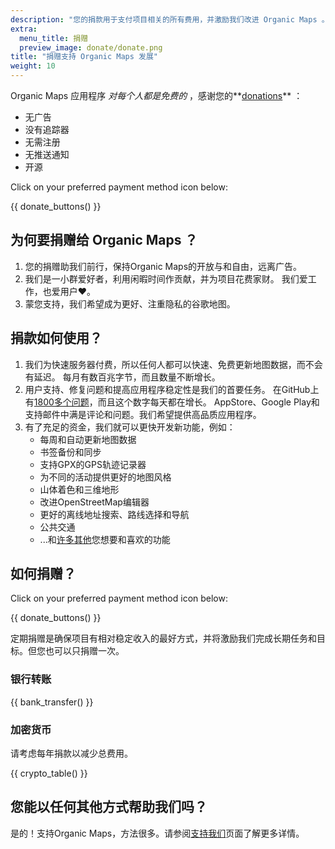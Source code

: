 ```yaml
---
description: "您的捐款用于支付项目相关的所有费用，并激励我们改进 Organic Maps 。"
extra:
  menu_title: 捐赠
  preview_image: donate/donate.png
title: "捐赠支持 Organic Maps 发展"
weight: 10
---
```


Organic Maps 应用程序 _对每个人都是免费的_ ，感谢您的**[donations][stripe]** ：

- 无广告
- 没有追踪器
- 无需注册
- 无推送通知
- 开源

Click on your preferred payment method icon below:

{{ donate_buttons() }}

## 为何要捐赠给 Organic Maps ？

1. 您的捐赠助我们前行，保持Organic Maps的开放与和自由，远离广告。
2. 我们是一小群爱好者，利用闲暇时间作贡献，并为项目花费家财。 我们爱工作，也爱用户❤️。
3. 蒙您支持，我们希望成为更好、注重隐私的谷歌地图。

## 捐款如何使用？

1. 我们为快速服务器付费，所以任何人都可以快速、免费更新地图数据，而不会有延迟。 每月有数百兆字节，而且数量不断增长。
2. 用户支持、修复问题和提高应用程序稳定性是我们的首要任务。 在GitHub上有[1800多个问题][github issues]，而且这个数字每天都在增长。 AppStore、Google Play和支持邮件中满是评论和问题。我们希望提供高品质应用程序。
3. 有了充足的资金，我们就可以更快开发新功能，例如：
   - 每周和自动更新地图数据
   - 书签备份和同步
   - 支持GPX的GPS轨迹记录器
   - 为不同的活动提供更好的地图风格
   - 山体着色和三维地形
   - 改进OpenStreetMap编辑器
   - 更好的离线地址搜索、路线选择和导航
   - 公共交通
   - ...和[许多其他][github issues]您想要和喜欢的功能

## 如何捐赠？

Click on your preferred payment method icon below:

{{ donate_buttons() }}

定期捐赠是确保项目有相对稳定收入的最好方式，并将激励我们完成长期任务和目标。但您也可以只捐赠一次。

### 银行转账

{{ bank_transfer() }}

### 加密货币

请考虑每年捐款以减少总费用。

{{ crypto_table() }}

## 您能以任何其他方式帮助我们吗？

是的！支持Organic Maps，方法很多。请参阅[支持我们](@/support-us/index.zh-Hans.md)页面了解更多详情。

[stripe]: https://donate.organicmaps.app/ "通过Stripe捐款"
[github issues]: https://github.com/organicmaps/organicmaps/issues "GitHub论坛"
